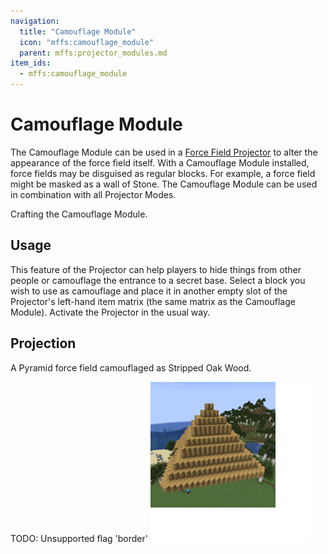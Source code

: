 ```yaml
---
navigation:
  title: "Camouflage Module"
  icon: "mffs:camouflage_module"
  parent: mffs:projector_modules.md
item_ids:
  - mffs:camouflage_module
---
```


# Camouflage Module

<ItemImage id="mffs:camouflage_module" />

The <Color id="dark_purple">Camouflage Module</Color> can be used in a [Force Field Projector](../projector.md) to alter the appearance of the force field itself. With a <Color id="dark_purple">Camouflage Module</Color> installed, force fields may be disguised as regular blocks. For example, a force field might be masked as a wall of Stone. The <Color id="dark_purple">Camouflage Module</Color> can be used in combination with all Projector Modes.

Crafting the <Color id="dark_purple">Camouflage Module</Color>.

<Recipe id="mffs:camouflage_module" />

## Usage

This feature of the Projector can help players to hide things from other people or camouflage the entrance to a secret base. Select a block you wish to use as camouflage and place it in another empty slot of the Projector's left-hand item matrix (the same matrix as the <Color id="dark_purple">Camouflage Module</Color>). Activate the Projector in the usual way.

## Projection

A Pyramid force field camouflaged as Stripped Oak Wood.

TODO: Unsupported flag 'border'
![](pyramid_camo.png)

